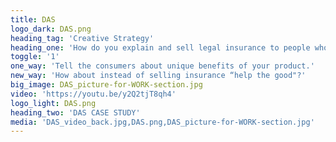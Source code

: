 ```yaml
---
title: DAS
logo_dark: DAS.png
heading_tag: 'Creative Strategy'
heading_one: 'How do you explain and sell legal insurance to people who are afraid of lawyers and hate insurance companies?'
toggle: '1'
one_way: 'Tell the consumers about unique benefits of your product.'
new_way: 'How about instead of selling insurance “help the good"?'
big_image: DAS_picture-for-WORK-section.jpg
video: 'https://youtu.be/y2Q2tjT8qh4'
logo_light: DAS.png
heading_two: 'DAS CASE STUDY'
media: 'DAS_video_back.jpg,DAS.png,DAS_picture-for-WORK-section.jpg'
---
```


